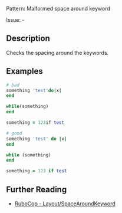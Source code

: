Pattern: Malformed space around keyword

Issue: -

## Description

Checks the spacing around the keywords.

## Examples

```ruby
# bad
something 'test'do|x|
end

while(something)
end

something = 123if test

# good
something 'test' do |x|
end

while (something)
end

something = 123 if test
```

## Further Reading

* [RuboCop - Layout/SpaceAroundKeyword](https://rubocop.readthedocs.io/en/latest/cops_layout/#layoutspacearoundkeyword)
